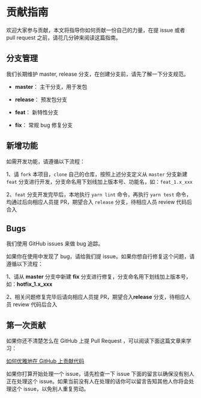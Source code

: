# 贡献指南

欢迎大家参与贡献，本文将指导你如何贡献一份自己的力量，在提 issue 或者 pull request 之前，请花几分钟来阅读这篇指南。


## 分支管理

我们长期维护 master, release 分支，在创建分支前，请先了解一下分支规范。

+ **master**： 主干分支，用于发包

+ **release**： 预发包分支

+ **feat**： 新特性分支

+ **fix**： 常规 bug 修复分支


## 新增功能

如需开发功能，请遵循以下流程：

1、请 `fork` 本项目，`clone` 自己的仓库，按照上述分支定义从 `master` 分支新建 `feat` 分支进行开发，分支命名用下划线加上版本号、功能名，如：`feat_1.x_xxx`

2、`feat` 分支开发完毕后，本地执行 `yarn lint` 命令，再执行 `yarn test` 命令，均通过后向相应人员提 PR，期望合入 `release` 分支，待相应人员 review 代码后合入


## Bugs

我们使用 GitHub issues 来做 bug 追踪。

如果你在使用中发现了 bug，请给我们提 issue。如果你想自行修复这个问题，请遵循以下流程：

1、请从 **master** 分支中新建 **fix** 分支进行修复，分支命名用下划线加上版本号，如：**hotfix_1.x_xxx**

2、相关问题修复完毕后请向相应人员提 PR，期望合入**release** 分支，待相应人员 review 代码后合入


## 第一次贡献

如果你还不清楚怎么在 GitHub 上提 Pull Request ，可以阅读下面这篇文章来学习：

[如何优雅地在 GitHub 上贡献代码](https://segmentfault.com/a/1190000000736629)

如果你打算开始处理一个 issue，请先检查一下 issue 下面的留言以确保没有别人正在处理这个 issue。如果当前没有人在处理的话你可以留言告知其他人你将会处理这个 issue，以免别人重复劳动。
